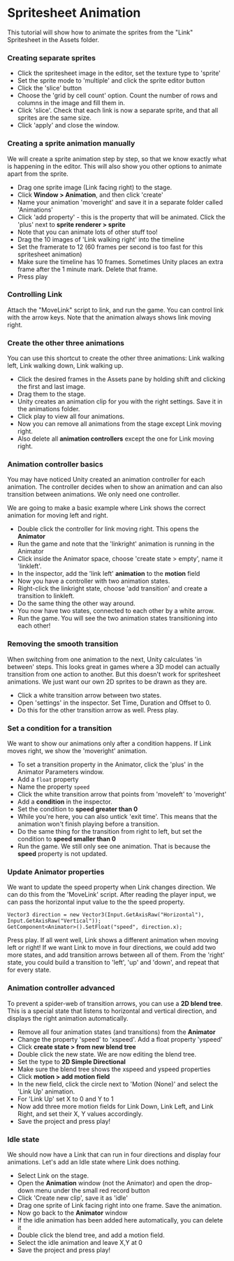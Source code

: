 # Spritesheet Animation

This tutorial will show how to animate the sprites from the "Link" Spritesheet in the Assets folder.

### Creating separate sprites

- Click the spritesheet image in the editor, set the texture type to 'sprite'
- Set the sprite mode to 'multiple' and click the sprite editor button
- Click the 'slice' button
- Choose the 'grid by cell count' option. Count the number of rows and columns in the image and fill them in.
- Click 'slice'. Check that each link is now a separate sprite, and that all sprites are the same size.
- Click 'apply' and close the window.

### Creating a sprite animation manually
We will create a sprite animation step by step, so that we know exactly what is happening in the editor. 
This will also show you other options to animate apart from the sprite.

- Drag one sprite image (Link facing right) to the stage.
- Click **Window > Animation**, and then click 'create'
- Name your animation 'moveright' and save it in a separate folder called 'Animations'
- Click 'add property' - this is the property that will be animated. Click the 'plus' next to **sprite renderer > sprite**
- Note that you can animate lots of other stuff too!
- Drag the 10 images of 'Link walking right' into the timeline
- Set the framerate to 12 (60 frames per second is too fast for this spritesheet animation)
- Make sure the timeline has 10 frames. Sometimes Unity places an extra frame after the 1 minute mark. Delete that frame.
- Press play

### Controlling Link
Attach the "MoveLink" script to link, and run the game. You can control link with the arrow keys. Note that the animation always shows link moving right.

### Create the other three animations
You can use this shortcut to create the other three animations: Link walking left, Link walking down, Link walking up.
- Click the desired frames in the Assets pane by holding shift and clicking the first and last image.
- Drag them to the stage.
- Unity creates an animation clip for you with the right settings. Save it in the animations folder.
- Click play to view all four animations.
- Now you can remove all animations from the stage except Link moving right.
- Also delete all **animation controllers** except the one for Link moving right.

### Animation controller basics
You may have noticed Unity created an animation controller for each animation. The controller decides when to show an animation and can also transition between animations. We only need one controller.

We are going to make a basic example where Link shows the correct animation for moving left and right.

- Double click the controller for link moving right. This opens the **Animator**
- Run the game and note that the 'linkright' animation is running in the Animator
- Click inside the Animator space, choose 'create state > empty', name it 'linkleft'. 
- In the inspector, add the 'link left' **animation** to the **motion** field
- Now you have a controller with two animation states.
- Right-click the linkright state, choose 'add transition' and create a transition to linkleft.
- Do the same thing the other way around.
- You now have two states, connected to each other by a white arrow.
- Run the game. You will see the two animation states transitioning into each other!

### Removing the smooth transition
When switching from one animation to the next, Unity calculates 'in between' steps. This looks great in games where a 3D model can actually transition from one action to another. But this doesn't work for spritesheet animations. We just want our own 2D sprites to be drawn as they are.
- Click a white transition arrow between two states. 
- Open 'settings' in the inspector. Set Time, Duration and Offset to 0.
- Do this for the other transition arrow as well. Press play. 

### Set a condition for a transition
We want to show our animations only after a condition happens. If Link moves right, we show the 'moveright' animation.
- To set a transition property in the Animator, click the 'plus' in the Animator Parameters window. 
- Add a `float` property
- Name the property `speed`
- Click the white transition arrow that points from 'moveleft' to 'moveright'
- Add a **condition** in the inspector. 
- Set the condition to **speed greater than 0**
- While you're here, you can also untick 'exit time'. This means that the animation won't finish playing before a transition.
- Do the same thing for the transition from right to left, but set the condition to **speed smaller than 0**
- Run the game. We still only see one animation. That is because the **speed** property is not updated.

### Update Animator properties
We want to update the speed property when Link changes direction. We can do this from the 'MoveLink' script. After reading the player input, we can pass the horizontal input value to the the speed property. 
```
Vector3 direction = new Vector3(Input.GetAxisRaw("Horizontal"), Input.GetAxisRaw("Vertical"));
GetComponent<Animator>().SetFloat("speed", direction.x);
```
Press play. If all went well, Link shows a different animation when moving left or right! If we want Link to move in four directions, we could add two more states, and add transition arrows between all of them. From the 'right' state, you could build a transition to 'left', 'up' and 'down', and repeat that for every state. 

### Animation controller advanced
To prevent a spider-web of transition arrows, you can use a **2D blend tree**. This is a special state that listens to horizontal and vertical direction, and displays the right animation automatically.

- Remove all four animation states (and transitions) from the **Animator**
- Change the property 'speed' to 'xspeed'. Add a float property 'yspeed'
- Click **create state > from new blend tree**
- Double click the new state. We are now editing the blend tree.
- Set the type to **2D Simple Directional**
- Make sure the blend tree shows the xspeed and yspeed properties
- Click **motion > add motion field**
- In the new field, click the circle next to 'Motion (None)' and select the 'Link Up' animation.
- For 'Link Up' set X to 0 and Y to 1
- Now add three more motion fields for Link Down, Link Left, and Link Right, and set their X, Y values accordingly.
- Save the project and press play!

### Idle state
We should now have a Link that can run in four directions and display four animations. Let's add an Idle state where Link does nothing.
- Select Link on the stage.
- Open the **Animation** window (not the Animator) and open the drop-down menu under the small red record button
- Click 'Create new clip', save it as 'idle'
- Drag one sprite of Link facing right into one frame. Save the animation.
- Now go back to the **Animator** window
- If the idle animation has been added here automatically, you can delete it
- Double click the blend tree, and add a motion field.
- Select the idle animation and leave X,Y at 0
- Save the project and press play!
